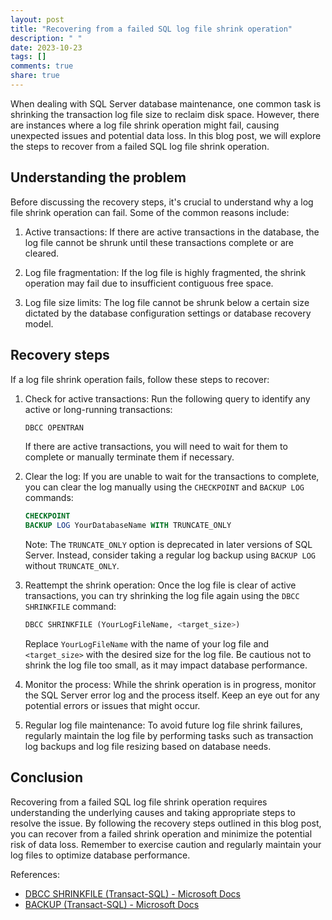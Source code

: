 ```yaml
---
layout: post
title: "Recovering from a failed SQL log file shrink operation"
description: " "
date: 2023-10-23
tags: []
comments: true
share: true
---
```


When dealing with SQL Server database maintenance, one common task is shrinking the transaction log file size to reclaim disk space. However, there are instances where a log file shrink operation might fail, causing unexpected issues and potential data loss. In this blog post, we will explore the steps to recover from a failed SQL log file shrink operation.

## Understanding the problem

Before discussing the recovery steps, it's crucial to understand why a log file shrink operation can fail. Some of the common reasons include:

1. Active transactions: If there are active transactions in the database, the log file cannot be shrunk until these transactions complete or are cleared.

2. Log file fragmentation: If the log file is highly fragmented, the shrink operation may fail due to insufficient contiguous free space.

3. Log file size limits: The log file cannot be shrunk below a certain size dictated by the database configuration settings or database recovery model.

## Recovery steps

If a log file shrink operation fails, follow these steps to recover:

1. Check for active transactions: Run the following query to identify any active or long-running transactions:

   ```sql
   DBCC OPENTRAN
   ```

   If there are active transactions, you will need to wait for them to complete or manually terminate them if necessary.

2. Clear the log: If you are unable to wait for the transactions to complete, you can clear the log manually using the `CHECKPOINT` and `BACKUP LOG` commands:

   ```sql
   CHECKPOINT
   BACKUP LOG YourDatabaseName WITH TRUNCATE_ONLY
   ```

   Note: The `TRUNCATE_ONLY` option is deprecated in later versions of SQL Server. Instead, consider taking a regular log backup using `BACKUP LOG` without `TRUNCATE_ONLY`.

3. Reattempt the shrink operation: Once the log file is clear of active transactions, you can try shrinking the log file again using the `DBCC SHRINKFILE` command:

   ```sql
   DBCC SHRINKFILE (YourLogFileName, <target_size>)
   ```

   Replace `YourLogFileName` with the name of your log file and `<target_size>` with the desired size for the log file. Be cautious not to shrink the log file too small, as it may impact database performance.

4. Monitor the process: While the shrink operation is in progress, monitor the SQL Server error log and the process itself. Keep an eye out for any potential errors or issues that might occur.

5. Regular log file maintenance: To avoid future log file shrink failures, regularly maintain the log file by performing tasks such as transaction log backups and log file resizing based on database needs.

## Conclusion

Recovering from a failed SQL log file shrink operation requires understanding the underlying causes and taking appropriate steps to resolve the issue. By following the recovery steps outlined in this blog post, you can recover from a failed shrink operation and minimize the potential risk of data loss. Remember to exercise caution and regularly maintain your log files to optimize database performance.

References:
- [DBCC SHRINKFILE (Transact-SQL) - Microsoft Docs](https://docs.microsoft.com/en-us/sql/t-sql/database-console-commands/dbcc-shrinkfile-transact-sql?view=sql-server-ver15)
- [BACKUP (Transact-SQL) - Microsoft Docs](https://docs.microsoft.com/en-us/sql/t-sql/statements/backup-transact-sql?view=sql-server-ver15)